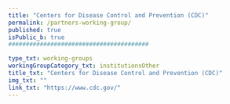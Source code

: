 ```yaml
---
title: "Centers for Disease Control and Prevention (CDC)"
permalink: /partners-working-group/
published: true
isPublic_b: true
########################################

type_txt: working-groups
workingGroupCategory_txt: institutionsOther
title_txt: "Centers for Disease Control and Prevention (CDC)"
img_txt: ""
link_txt: "https://www.cdc.gov/"
---
```

